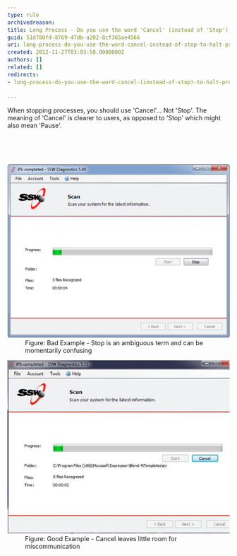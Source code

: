 ```yaml
---
type: rule
archivedreason: 
title: Long Process - Do you use the word 'Cancel' (instead of 'Stop') to halt processes?
guid: 51d780fd-8769-47db-a202-8cf365ae4566
uri: long-process-do-you-use-the-word-cancel-instead-of-stop-to-halt-processes
created: 2012-11-27T03:03:58.0000000Z
authors: []
related: []
redirects:
- long-process-do-you-use-the-word-cancel-(instead-of-stop)-to-halt-processes

---
```



<p>When stopping processes, you should use 'Cancel'... Not 'Stop'. The meaning of 'Cancel' is clearer to users, as opposed to 'Stop' which might also mean 'Pause'.</p>
<br><excerpt class='endintro'></excerpt><br>
​<dl class="badImage"><dt><img alt="Bad Image for Cancel" src="../../assets/cancel-long-process-bad.jpg" /></dt>
<dd>Figure: Bad Example - Stop is an ambiguous term and can be momentarily confusing</dd></dl>
<dl class="goodImage"><dt><img alt="Good Image for Cancel" src="../../assets/cancel-long-process-good.jpg" /></dt>
<dd>Figure: Good Example - Cancel leaves little room for miscommunication</dd></dl>




